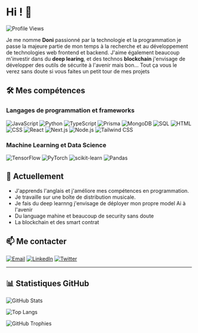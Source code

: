 # Hi ! 👋

![Profile Views](https://komarev.com/ghpvc/?username=DoniLite&color=blue)

Je me nomme **Doni** passionné par la technologie et la programmation je passe la majeure partie de mon temps à la recherche et au développement de technologies web frontend et backend. J'aime également beaucoup m'investir dans du **deep learing**, et des technos **blockchain** j'envisage de développer des outils de sécurite à l'avenir mais bon... Tout ça vous le verez sans doute si vous faites un petit tour de mes projets

## 🛠️ Mes compétences

### Langages de programmation et frameworks
![JavaScript](https://img.shields.io/badge/JavaScript-000?style=for-the-badge&logo=javascript)
![Python](https://img.shields.io/badge/Python-000?style=for-the-badge&logo=python)
![TypeScript](https://img.shields.io/badge/TypeScript-000?style=for-the-badge&logo=typescript)
![Prisma](https://img.shields.io/badge/Prisma-000?style=for-the-badge&logo=prisma)
![MongoDB](https://img.shields.io/badge/MongoDB-000?style=for-the-badge&logo=mongodb)
![SQL](https://img.shields.io/badge/SQL-000?style=for-the-badge&logo=postgresql)
![HTML](https://img.shields.io/badge/HTML5-000?style=for-the-badge&logo=html5)
![CSS](https://img.shields.io/badge/CSS3-000?style=for-the-badge&logo=css3)
![React](https://img.shields.io/badge/React-000?style=for-the-badge&logo=react)
![Next.js](https://img.shields.io/badge/Next.js-000?style=for-the-badge&logo=next.js)
![Node.js](https://img.shields.io/badge/Node.js-000?style=for-the-badge&logo=node.js)
![Tailwind CSS](https://img.shields.io/badge/Tailwind%20CSS-000?style=for-the-badge&logo=tailwind-css)

### Machine Learning et Data Science
![TensorFlow](https://img.shields.io/badge/TensorFlow-000?style=for-the-badge&logo=tensorflow)
![PyTorch](https://img.shields.io/badge/PyTorch-000?style=for-the-badge&logo=pytorch)
![scikit-learn](https://img.shields.io/badge/scikit--learn-000?style=for-the-badge&logo=scikit-learn)
![Pandas](https://img.shields.io/badge/Pandas-000?style=for-the-badge&logo=pandas)

## 🌱 Actuellement

- J'apprends l'anglais et j'améliore mes compétences en programmation.
- Je travaille sur une boîte de distribution musicale.
- Je fais du deep learnng j'envisage de déployer mon propre model Ai à l'avenir
- Du language mahine et beaucoup de security sans doute
- La blockchain et des smart contrat

## 📫 Me contacter

[![Email](https://img.shields.io/badge/Email-000?style=for-the-badge&logo=gmail)](mailto:yaomessan13@outlook.com)
[![LinkedIn](https://img.shields.io/badge/LinkedIn-000?style=for-the-badge&logo=linkedin)](https://www.linkedin.com/in/yao-messan-nogbédzi-3b3696239/)
[![Twitter](https://img.shields.io/badge/Twitter-000?style=for-the-badge&logo=twitter)](https://x.com/ghost_spyco)

---

## 📊 Statistiques GitHub

![GitHub Stats](https://github-readme-stats.vercel.app/api?username=DoniLite&show_icons=true&theme=radical)  

![Top Langs](https://github-readme-stats.vercel.app/api/top-langs/?username=DoniLite&layout=compact&theme=radical)

![GitHub Trophies](https://github-profile-trophy.vercel.app/?username=DoniLite&theme=radical)
